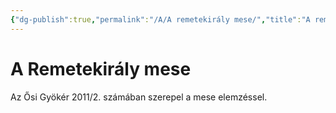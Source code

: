 ```yaml
---
{"dg-publish":true,"permalink":"/A/A remetekirály mese/","title":"A remetekirály mese","created":"2023-10-22T12:47","updated":"2023-12-23T08:35"}
---
```



# A Remetekirály mese

Az Ősi Gyökér 2011/2. számában szerepel a mese elemzéssel.  